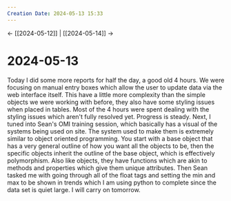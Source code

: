 ```yaml
---
Creation Date: 2024-05-13 15:33
---
```


<- [[2024-05-12]] | [[2024-05-14]]  ->

# 2024-05-13
Today I did some more reports for half the day, a good old 4 hours. We were focusing on manual entry boxes which allow the user to update data via the web interface itself. This have a little more complexity than the simple objects we were working with before, they also have some styling issues when placed in tables. Most of the 4 hours were spent dealing with the styling issues which aren't fully resolved yet. Progress is steady. Next, I tuned into Sean's OMI training session, which basically has a visual of the systems being used on site. The system used to make them is extremely similar to object oriented programming. You start with a base object that has a very general outline of how you want all the objects to be, then the specific objects inherit the outline of the base object, which is effectively polymorphism. Also like objects, they have functions which are akin to methods and properties which give them unique attributes. Then Sean tasked me with going through all of the float tags and setting the min and max to be shown in trends which I am using python to complete since the data set is quiet large. I will carry on tomorrow.